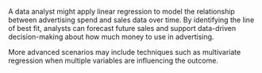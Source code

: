 A data analyst might apply linear regression to model the relationship between advertising spend and sales data over time. By identifying the line of best fit, analysts can forecast future sales and support data-driven decision-making about how much money to use in advertising. 

More advanced scenarios may include techniques such as multivariate regression when multiple variables are influencing the outcome. 